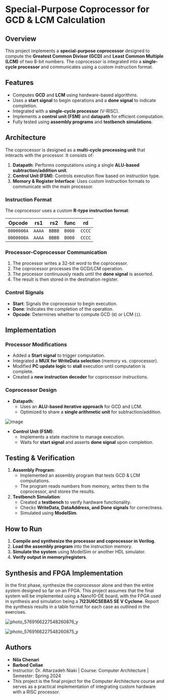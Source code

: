 # Special-Purpose Coprocessor for GCD & LCM Calculation

## Overview
This project implements a **special-purpose coprocessor** designed to compute the **Greatest Common Divisor (GCD)** and **Least Common Multiple (LCM)** of two 8-bit numbers. The coprocessor is integrated into a **single-cycle processor** and communicates using a custom instruction format.  

## Features
- Computes **GCD** and **LCM** using hardware-based algorithms.
- Uses a **start signal** to begin operations and a **done signal** to indicate completion.
- Integrated with a **single-cycle processor** (V-RISC).
- Implements a **control unit (FSM)** and **datapath** for efficient computation.
- Fully tested using **assembly programs** and **testbench simulations**.

## Architecture
The coprocessor is designed as a **multi-cycle processing unit** that interacts with the processor. It consists of:
1. **Datapath**: Performs computations using a single **ALU-based subtraction/addition unit**.
2. **Control Unit (FSM)**: Controls execution flow based on instruction type.
3. **Memory & Register Interface**: Uses custom instruction formats to communicate with the main processor.

### **Instruction Format**
The coprocessor uses a custom **R-type instruction format**:

| Opcode   | rs1  | rs2  | func  | rd   |
|----------|------|------|-------|------|
| `0000000A` | `AAAA` | `BBBB` | `B000` | `CCCC` | (GCD) |
| `0000000A` | `AAAA` | `BBBB` | `B000` | `CCCC` | (LCM) |

### **Processor-Coprocessor Communication**
1. The processor writes a 32-bit word to the coprocessor.
2. The coprocessor processes the GCD/LCM operation.
3. The processor continuously reads until the **done signal** is asserted.
4. The result is then stored in the destination register.

### **Control Signals**
- **Start**: Signals the coprocessor to begin execution.
- **Done**: Indicates the completion of the operation.
- **Opcode**: Determines whether to compute GCD (`0`) or LCM (`1`).

## Implementation
### **Processor Modifications**
- Added a **Start signal** to trigger computation.
- Integrated a **MUX for WriteData selection** (memory vs. coprocessor).
- Modified **PC update logic** to **stall** execution until computation is complete.
- Created a **new instruction decoder** for coprocessor instructions.

### **Coprocessor Design**
- **Datapath**:
  - Uses an **ALU-based iterative approach** for GCD and LCM.
  - Optimized to share a **single arithmetic unit** for subtraction/addition.

 ![image](https://github.com/user-attachments/assets/85df97bb-c209-4162-9bce-d27ee24987be)

    
- **Control Unit (FSM)**:
  - Implements a state machine to manage execution.
  - Waits for **start signal** and asserts **done signal** upon completion.

## Testing & Verification
1. **Assembly Program**:  
   - Implemented an assembly program that tests GCD & LCM computations.
   - The program reads numbers from memory, writes them to the coprocessor, and stores the results.
2. **Testbench Simulation**:  
   - Created a **testbench** to verify hardware functionality.
   - Checks **WriteData, DataAddress, and Done signals** for correctness.
   - Simulated using **ModelSim**.

## How to Run
1. **Compile and synthesize the processor and coprocessor in Verilog**.
2. **Load the assembly program** into the instruction memory.
3. **Simulate the system** using ModelSim or another HDL simulator.
4. **Verify output in memory/registers**.

## Synthesis and FPGA Implementation
In the first phase, synthesize the coprocessor alone and then the entire system designed so far on an FPGA. This project assumes that the final system will be implemented using a Nano10-DE board, with the FPGA used in synthesis and simulation being a **7I23U6CSEBA5 SE V Cyclone**. Report the synthesis results in a table format for each case as outlined in the exercises.

![photo_5769166227548260876_y](https://github.com/user-attachments/assets/ae74c8f6-ff8d-4d4b-a84c-bc285d0b2726)

![photo_5769166227548260875_y](https://github.com/user-attachments/assets/154bc17b-367e-4357-bbfd-255cc8de7b16)


## Authors
- **Nila Chenari**
- **Barbod Coliae**
- Instructor: Dr. Attarzadeh Niaki | Course: Computer Architecture | Semester: Spring 2024  
- This project is the final project for the Computer Architecture course and serves as a practical implementation of integrating custom hardware with a RISC processor.

